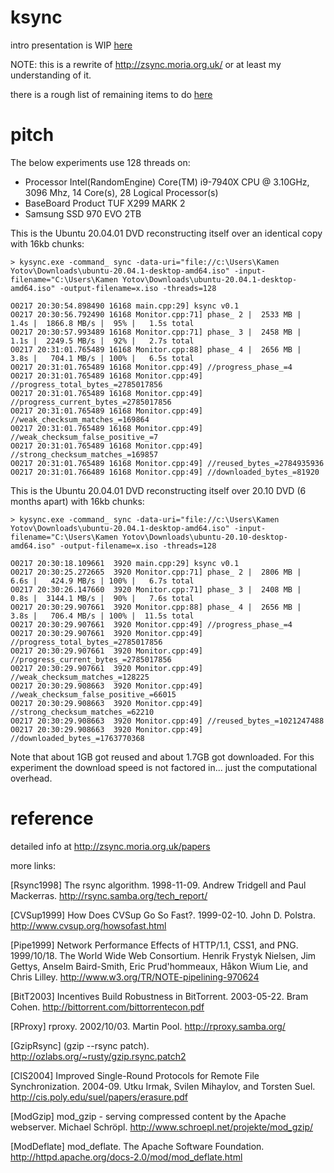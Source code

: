 # ksync

intro presentation is WIP [here](https://www.icloud.com/keynote/0xYX50qkePJ4hi4nuu4fmyNPQ#Untitled)

NOTE: this is a rewrite of http://zsync.moria.org.uk/ or at least my understanding of it.

there is a rough list of remaining items to do [here](todo.md)

# pitch

The below experiments use 128 threads on:

* Processor Intel(RandomEngine) Core(TM) i9-7940X CPU @ 3.10GHz, 3096 Mhz, 14 Core(s), 28 Logical Processor(s)
* BaseBoard Product TUF X299 MARK 2
* Samsung SSD 970 EVO 2TB

This is the Ubuntu 20.04.01 DVD reconstructing itself over an identical copy with 16kb chunks:

```
> kysync.exe -command_ sync -data-uri="file://c:\Users\Kamen Yotov\Downloads\ubuntu-20.04.1-desktop-amd64.iso" -input-filename="C:\Users\Kamen Yotov\Downloads\ubuntu-20.04.1-desktop-amd64.iso" -output-filename=x.iso -threads=128

O0217 20:30:54.898490 16168 main.cpp:29] ksync v0.1                                                                     
O0217 20:30:56.792490 16168 Monitor.cpp:71] phase_ 2 |  2533 MB |   1.4s |  1866.8 MB/s |  95% |   1.5s total            
O0217 20:30:57.993489 16168 Monitor.cpp:71] phase_ 3 |  2458 MB |   1.1s |  2249.5 MB/s |  92% |   2.7s total            
O0217 20:31:01.765489 16168 Monitor.cpp:88] phase_ 4 |  2656 MB |   3.8s |   704.1 MB/s | 100% |   6.5s total            
O0217 20:31:01.765489 16168 Monitor.cpp:49] //progress_phase_=4                                                           
O0217 20:31:01.765489 16168 Monitor.cpp:49] //progress_total_bytes_=2785017856                                             
O0217 20:31:01.765489 16168 Monitor.cpp:49] //progress_current_bytes_=2785017856                                           
O0217 20:31:01.765489 16168 Monitor.cpp:49] //weak_checksum_matches_=169864                                                
O0217 20:31:01.765489 16168 Monitor.cpp:49] //weak_checksum_false_positive_=7                                               
O0217 20:31:01.765489 16168 Monitor.cpp:49] //strong_checksum_matches_=169857                                              
O0217 20:31:01.765489 16168 Monitor.cpp:49] //reused_bytes_=2784935936                                                    
O0217 20:31:01.766489 16168 Monitor.cpp:49] //downloaded_bytes_=81920                                                     
```

This is the Ubuntu 20.04.01 DVD reconstructing itself over 20.10 DVD (6 months apart) with 16kb chunks:

```
> kysync.exe -command_ sync -data-uri="file://c:\Users\Kamen Yotov\Downloads\ubuntu-20.04.1-desktop-amd64.iso" -input-filename="C:\Users\Kamen Yotov\Downloads\ubuntu-20.10-desktop-amd64.iso" -output-filename=x.iso -threads=128

O0217 20:30:18.109661  3920 main.cpp:29] ksync v0.1                                                                     
O0217 20:30:25.272665  3920 Monitor.cpp:71] phase_ 2 |  2806 MB |   6.6s |   424.9 MB/s | 100% |   6.7s total            
O0217 20:30:26.147660  3920 Monitor.cpp:71] phase_ 3 |  2408 MB |   0.8s |  3144.1 MB/s |  90% |   7.6s total            
O0217 20:30:29.907661  3920 Monitor.cpp:88] phase_ 4 |  2656 MB |   3.8s |   706.4 MB/s | 100% |  11.5s total            
O0217 20:30:29.907661  3920 Monitor.cpp:49] //progress_phase_=4                                                           
O0217 20:30:29.907661  3920 Monitor.cpp:49] //progress_total_bytes_=2785017856                                             
O0217 20:30:29.907661  3920 Monitor.cpp:49] //progress_current_bytes_=2785017856                                           
O0217 20:30:29.907661  3920 Monitor.cpp:49] //weak_checksum_matches_=128225                                                
O0217 20:30:29.908663  3920 Monitor.cpp:49] //weak_checksum_false_positive_=66015                                           
O0217 20:30:29.908663  3920 Monitor.cpp:49] //strong_checksum_matches_=62210                                               
O0217 20:30:29.908663  3920 Monitor.cpp:49] //reused_bytes_=1021247488                                                    
O0217 20:30:29.908663  3920 Monitor.cpp:49] //downloaded_bytes_=1763770368                                                
```

Note that about 1GB got reused and about 1.7GB got downloaded. For this experiment the download speed is not factored
in... just the computational overhead.

# reference

detailed info at http://zsync.moria.org.uk/papers

more links:

[Rsync1998] The rsync algorithm. 1998-11-09. Andrew Tridgell and Paul Mackerras. http://rsync.samba.org/tech_report/

[CVSup1999] How Does CVSup Go So Fast?. 1999-02-10. John D. Polstra. http://www.cvsup.org/howsofast.html

[Pipe1999] Network Performance Effects of HTTP/1.1, CSS1, and PNG. 1999/10/18. The World Wide Web Consortium. Henrik
Frystyk Nielsen, Jim Gettys, Anselm Baird-Smith, Eric Prud'hommeaux, Håkon Wium Lie, and Chris
Lilley. http://www.w3.org/TR/NOTE-pipelining-970624

[BitT2003] Incentives Build Robustness in BitTorrent. 2003-05-22. Bram Cohen. http://bittorrent.com/bittorrentecon.pdf

[RProxy] rproxy. 2002/10/03. Martin Pool. http://rproxy.samba.org/

[GzipRsync] (gzip --rsync patch). http://ozlabs.org/~rusty/gzip.rsync.patch2

[CIS2004] Improved Single-Round Protocols for Remote File Synchronization. 2004-09. Utku Irmak, Svilen Mihaylov, and
Torsten Suel. http://cis.poly.edu/suel/papers/erasure.pdf

[ModGzip] mod_gzip - serving compressed content by the Apache webserver. Michael
Schröpl. http://www.schroepl.net/projekte/mod_gzip/

[ModDeflate] mod_deflate. The Apache Software Foundation. http://httpd.apache.org/docs-2.0/mod/mod_deflate.html
